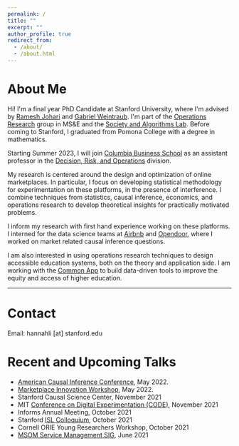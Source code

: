 ```yaml
---
permalink: /
title: ""
excerpt: ""
author_profile: true
redirect_from: 
  - /about/
  - /about.html
---
```


# About Me

Hi! I'm a final year PhD Candidate at Stanford University, where I'm advised by [Ramesh Johari](http://web.stanford.edu/~rjohari/) and [Gabriel Weintraub](https://gweintra.people.stanford.edu/). I'm part of the [Operations Research](https://or.stanford.edu/) group in MS&E and the [Society and Algorithms Lab](https://soal.stanford.edu/). Before coming to Stanford, I graduated from Pomona College with a degree in mathematics. 

Starting Summer 2023, I will join [Columbia Business School](https://home.gsb.columbia.edu/) as an assistant professor in the [Decision, Risk, and Operations](https://www8.gsb.columbia.edu/faculty-research/divisions/decision-risk-operations) division.

My research is centered around the design and optimization of online marketplaces. In particular, I focus on developing statistical methodology for experimentation on these platforms, in the presence of interference. I combine techniques from statistics, causal inference, economics, and operations research to develop theoretical insights for practically motivated problems. 

I inform my research with first hand experience working on these platforms. I interned for the data science teams at [Airbnb](https://www.airbnb.com/) and [Opendoor](https://www.opendoor.com/), where I worked on market related causal inference questions. 

I am also interested in using operations research techniques to design accessible education systems, both on the theory and application side. I am working with the [Common App](https://www.commonapp.org/) to build data-driven tools to improve the equity and access of higher education. 


---

# Contact
Email: hannahli \[at\] stanford.edu



# Recent and Upcoming Talks
* [American Causal Inference Conference](https://ctml.berkeley.edu/american-causal-inference-conference-2022), May 2022. 
* [Marketplace Innovation Workshop](http://marketplaceinnovation.net/), May 2022.
* Stanford Causal Science Center, November 2021
* MIT [Conference on Digital Experimentation (CODE)](https://ide.mit.edu/events/2021-conference-on-digital-experimentation-mit-codemit/), November 2021
* Informs Annual Meeting, October 2021
* Stanford [ISL Colloquium](https://isl.stanford.edu/talks/), October 2021
* Cornell ORIE Young Researchers Workshop, October 2021
* [MSOM Service Management SIG](https://msom2021.indiana.edu/), June 2021



